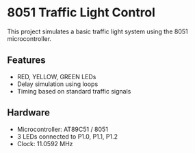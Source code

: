 # 8051 Traffic Light Control

This project simulates a basic traffic light system using the 8051 microcontroller.

## Features

- RED, YELLOW, GREEN LEDs
- Delay simulation using loops
- Timing based on standard traffic signals

## Hardware

- Microcontroller: AT89C51 / 8051
- 3 LEDs connected to P1.0, P1.1, P1.2
- Clock: 11.0592 MHz
